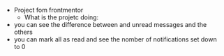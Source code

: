 - Project fom frontmentor
  -  What is the projetc doing:
- you can see the difference between and unread messages and the others
- you can mark all as read and see the nomber of notifications set down to 0
